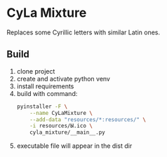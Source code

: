 # CyLa Mixture
Replaces some Cyrillic letters with similar Latin ones.


## Build
1. clone project
2. create and activate python venv
3. install requirements
4. build with command:
    ```bash
    pyinstaller -F \
        --name CyLaMixture \
        --add-data "resources/*:resources/" \
        -i resources/Ы.ico \
        cyla_mixture/__main__.py 
    ```
5. executable file will appear in the dist dir



